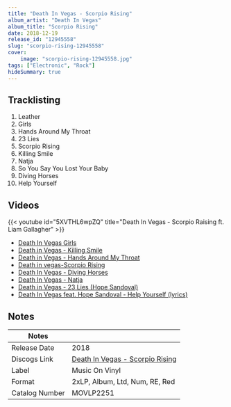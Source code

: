 ```yaml
---
title: "Death In Vegas - Scorpio Rising"
album_artist: "Death In Vegas"
album_title: "Scorpio Rising"
date: 2018-12-19
release_id: "12945558"
slug: "scorpio-rising-12945558"
cover:
    image: "scorpio-rising-12945558.jpg"
tags: ["Electronic", "Rock"]
hideSummary: true
---
```


## Tracklisting
1. Leather
2. Girls
3. Hands Around My Throat
4. 23 Lies
5. Scorpio Rising
6. Killing Smile
7. Natja
8. So You Say You Lost Your Baby
9. Diving Horses
10. Help Yourself

## Videos
{{< youtube id="5XVTHL6wpZQ" title="Death In Vegas - Scorpio Raising ft. Liam Gallagher" >}}
- [Death In Vegas Girls](https://www.youtube.com/watch?v=v4-GIq4bEOE)
- [Death in Vegas - Killing Smile](https://www.youtube.com/watch?v=K_GfO61f3yM)
- [Death in Vegas - Hands Around My Throat](https://www.youtube.com/watch?v=r-S2aqnfzDs)
- [Death in vegas-Scorpio Rising](https://www.youtube.com/watch?v=0T1uUmL8rog)
- [Death In Vegas - Diving Horses](https://www.youtube.com/watch?v=7ZtjzD7I3Hc)
- [Death In Vegas - Natja](https://www.youtube.com/watch?v=HMZMdCGP8GA)
- [Death in Vegas - 23 Lies (Hope Sandoval)](https://www.youtube.com/watch?v=ONxlnW0T3X8)
- [Death In Vegas feat. Hope Sandoval - Help Yourself (lyrics)](https://www.youtube.com/watch?v=H2ihddzxTFA)

## Notes

| Notes          |             |
| ---------------| ----------- |
| Release Date   | 2018 |
| Discogs Link   | [Death In Vegas - Scorpio Rising](https://www.discogs.com/release/12945558) |
| Label          | Music On Vinyl |
| Format         | 2xLP, Album, Ltd, Num, RE, Red |
| Catalog Number | MOVLP2251 |

